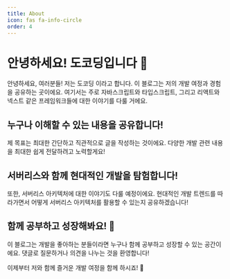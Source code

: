 ```yaml
---
title: About
icon: fas fa-info-circle
order: 4
---
```


# 안녕하세요! 도코딩입니다 👋

안녕하세요, 여러분들! 저는 도코딩 이라고 합니다. 이 블로그는 저의 개발 여정과 경험을 공유하는 곳이에요. 여기서는 주로 자바스크립트와 타입스크립트, 그리고 리액트와 넥스트 같은 프레임워크들에 대한 이야기를 다룰 거에요.

## 누구나 이해할 수 있는 내용을 공유합니다!

제 목표는 최대한 간단하고 직관적으로 글을 작성하는 것이에요. 다양한 개발 관련 내용을 최대한 쉽게 전달하려고 노력할게요!

## 서버리스와 함께 현대적인 개발을 탐험합니다!

또한, 서버리스 아키텍처에 대한 이야기도 다룰 예정이에요. 현대적인 개발 트렌드를 따라가면서 어떻게 서버리스 아키텍처를 활용할 수 있는지 공유하겠습니다!

## 함께 공부하고 성장해봐요! 🚀

이 블로그는 개발을 좋아하는 분들이라면 누구나 함께 공부하고 성장할 수 있는 공간이에요. 댓글로 질문하거나 의견을 나누는 것을 환영합니다!

이제부터 저와 함께 즐거운 개발 여정을 함께 하시죠! 🌟
